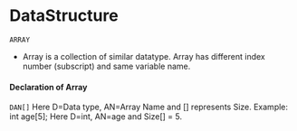 # DataStructure

```ARRAY```
- Array is a collection of similar datatype. Array has different index number (subscript) and same variable name.
#### Declaration of Array
```DAN[]```  Here D=Data type, AN=Array Name and [] represents Size.
Example: int age[5]; Here D=int, AN=age and Size[] = 5.

